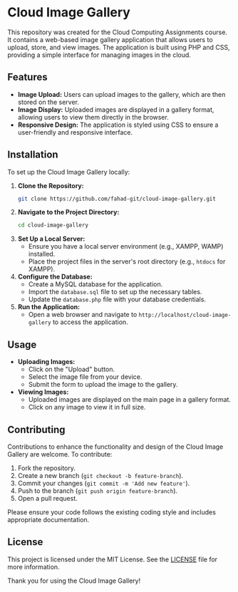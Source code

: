 # Cloud Image Gallery

This repository was created for the Cloud Computing Assignments course. It contains a web-based image gallery application that allows users to upload, store, and view images. The application is built using PHP and CSS, providing a simple interface for managing images in the cloud.

## Features

- **Image Upload:** Users can upload images to the gallery, which are then stored on the server.
- **Image Display:** Uploaded images are displayed in a gallery format, allowing users to view them directly in the browser.
- **Responsive Design:** The application is styled using CSS to ensure a user-friendly and responsive interface.

## Installation

To set up the Cloud Image Gallery locally:

1. **Clone the Repository:**
   ```bash
   git clone https://github.com/fahad-git/cloud-image-gallery.git
   ```
2. **Navigate to the Project Directory:**
   ```bash
   cd cloud-image-gallery
   ```
3. **Set Up a Local Server:**
   - Ensure you have a local server environment (e.g., XAMPP, WAMP) installed.
   - Place the project files in the server's root directory (e.g., `htdocs` for XAMPP).
4. **Configure the Database:**
   - Create a MySQL database for the application.
   - Import the `database.sql` file to set up the necessary tables.
   - Update the `database.php` file with your database credentials.
5. **Run the Application:**
   - Open a web browser and navigate to `http://localhost/cloud-image-gallery` to access the application.

## Usage

- **Uploading Images:**
  - Click on the "Upload" button.
  - Select the image file from your device.
  - Submit the form to upload the image to the gallery.
- **Viewing Images:**
  - Uploaded images are displayed on the main page in a gallery format.
  - Click on any image to view it in full size.

## Contributing

Contributions to enhance the functionality and design of the Cloud Image Gallery are welcome. To contribute:

1. Fork the repository.
2. Create a new branch (`git checkout -b feature-branch`).
3. Commit your changes (`git commit -m 'Add new feature'`).
4. Push to the branch (`git push origin feature-branch`).
5. Open a pull request.

Please ensure your code follows the existing coding style and includes appropriate documentation.

## License

This project is licensed under the MIT License. See the [LICENSE](LICENSE) file for more information.

Thank you for using the Cloud Image Gallery!
